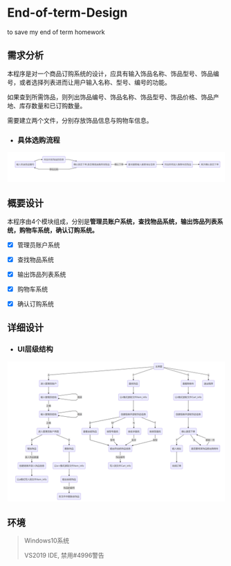 # End-of-term-Design
to save my end of term homework

## 需求分析

本程序是对一个商品订购系统的设计，应具有输入饰品名称、饰品型号、饰品编号，或者选择列表进而让用户输入名称、型号、编号的功能。

如果查到所需饰品，则列出饰品编号、饰品名称、饰品型号、饰品价格、饰品产地、库存数量和已订购数量。

需要建立两个文件，分别存放饰品信息与购物车信息。
* ### 具体选购流程
![模块](https://github.com/jacpty/End-of-term-Design/blob/main/others/%E6%A8%A1%E5%9D%97.png)
## 概要设计

本程序由4个模块组成，分别是**管理员账户系统，查找物品系统，输出饰品列表系统，购物车系统，确认订购系统。**

- [x] 管理员账户系统

- [x] 查找物品系统

- [x] 输出饰品列表系统

- [x] 购物车系统

- [x] 确认订购系统

  

## 详细设计

* ###  UI层级结构
![层级](https://github.com/jacpty/End-of-term-Design/blob/main/others/%E5%B1%82%E7%BA%A7.png)
## 环境

> Windows10系统
>
> VS2019 IDE, 禁用#4996警告
